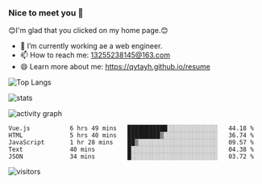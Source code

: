 ### Nice to meet you 👋

😊I'm glad that you clicked on my home page.😊

- 🔭 I’m currently working ae a web engineer.
- 📫 How to reach me: 13255238145@163.com
- 😄 Learn more about me: https://qytayh.github.io/resume

![Top Langs](https://github-readme-stats.vercel.app/api/top-langs?username=qytayh) 

![stats](https://github-readme-stats.vercel.app/api?username=qytayh&show_icons=true&theme=radical&layout=compact)
	
![activity graph](https://activity-graph.herokuapp.com/graph?username=qytayh&theme=dracula)

<!--START_SECTION:waka-->

```text
Vue.js           6 hrs 49 mins   ███████████░░░░░░░░░░░░░░   44.18 %
HTML             5 hrs 40 mins   █████████▒░░░░░░░░░░░░░░░   36.74 %
JavaScript       1 hr 28 mins    ██▒░░░░░░░░░░░░░░░░░░░░░░   09.57 %
Text             40 mins         █░░░░░░░░░░░░░░░░░░░░░░░░   04.38 %
JSON             34 mins         █░░░░░░░░░░░░░░░░░░░░░░░░   03.72 %
```

<!--END_SECTION:waka-->

![visitors](https://visitor-badge.glitch.me/badge?page_id=qytayh)


<!--
**qytayh/qytayh** is a ✨ _special_ ✨ repository because its `README.md` (this file) appears on your GitHub profile.

Here are some ideas to get you started:

- 🔭 I’m currently working on ...
- 🌱 I’m currently learning ...
- 👯 I’m looking to collaborate on ...
- 🤔 I’m looking for help with ...
- 💬 Ask me about ...
- 📫 How to reach me: ...
- 😄 Pronouns: ...
- ⚡ Fun fact: ...
-->

